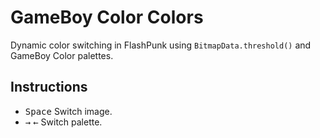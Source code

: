 GameBoy Color Colors
====================

Dynamic color switching in FlashPunk using `BitmapData.threshold()` and GameBoy Color palettes.

Instructions
------------

- <kbd>Space</kbd> Switch image.
- <kbd>&rarr;</kbd> <kbd>&larr;</kbd> Switch palette.
